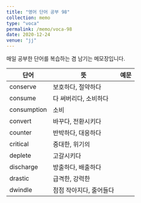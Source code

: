 ```yaml
---
title: "영어 단어 공부 98"
collection: memo
type: "voca"
permalink: /memo/voca-98
date: 2020-12-24
venue: "jj"
---
```


매일 공부한 단어를 복습하는 겸 남기는 메모장입니다.

| 단어 | 뜻 | 예문 | 
| --------         | ------ | ------------------------------------------------------------ |
| conserve | 보호하다, 절약하다 |  |
| consume | 다 써버리다, 소비하다 |  |
| consumption | 소비 |  |
| convert | 바꾸다, 전환시키다 |  |
| counter | 반박하다, 대응하다 |  |
| critical | 중대한, 위기의 |  |
| deplete | 고갈시키다 |  |
| discharge | 방출하다, 배출하다 |  |
| drastic | 급격한, 강력한 |  |
| dwindle | 점점 작아지다, 줄어들다 |  |
























































